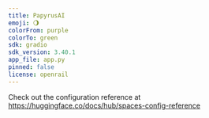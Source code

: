 ```yaml
---
title: PapyrusAI
emoji: 🌖
colorFrom: purple
colorTo: green
sdk: gradio
sdk_version: 3.40.1
app_file: app.py
pinned: false
license: openrail
---
```


Check out the configuration reference at https://huggingface.co/docs/hub/spaces-config-reference
